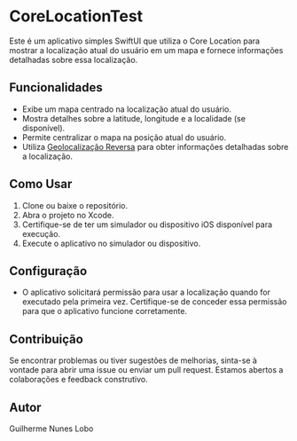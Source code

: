 # CoreLocationTest

Este é um aplicativo simples SwiftUI que utiliza o Core Location para mostrar a localização atual do usuário em um mapa e fornece informações detalhadas sobre essa localização.

## Funcionalidades

- Exibe um mapa centrado na localização atual do usuário.
- Mostra detalhes sobre a latitude, longitude e a localidade (se disponível).
- Permite centralizar o mapa na posição atual do usuário.
- Utiliza [Geolocalização Reversa](https://developers.google.com/maps/documentation/javascript/geocoding?hl=pt) para obter informações detalhadas sobre a localização.

## Como Usar

1. Clone ou baixe o repositório.
2. Abra o projeto no Xcode.
3. Certifique-se de ter um simulador ou dispositivo iOS disponível para execução.
4. Execute o aplicativo no simulador ou dispositivo.

## Configuração

- O aplicativo solicitará permissão para usar a localização quando for executado pela primeira vez. Certifique-se de conceder essa permissão para que o aplicativo funcione corretamente.

## Contribuição

Se encontrar problemas ou tiver sugestões de melhorias, sinta-se à vontade para abrir uma issue ou enviar um pull request. Estamos abertos a colaborações e feedback construtivo.

## Autor

Guilherme Nunes Lobo
